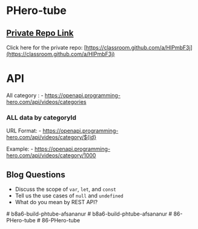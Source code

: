 # PHero-tube

## [ Private Repo Link](https://classroom.github.com/a/HIPmbF3j)

Click here for the private repo: [https://classroom.github.com/a/HIPmbF3j](https://classroom.github.com/a/HIPmbF3j)



# API

All category :  - https://openapi.programming-hero.com/api/videos/categories


### ALL data by categoryId
URL Format: - https://openapi.programming-hero.com/api/videos/category/${id}

Example: - https://openapi.programming-hero.com/api/videos/category/1000


## Blog Questions

- Discuss the scope of `var`, `let`, and `const`
- Tell us the use cases of `null` and `undefined`
- What do you mean by REST API?


#   b 8 a 6 - b u i l d - p h t u b e - a f s a n a n u r  
 #   b 8 a 6 - b u i l d - p h t u b e - a f s a n a n u r  
 #   8 6 - P H e r o - t u b e  
 #   8 6 - P H e r o - t u b e  
 